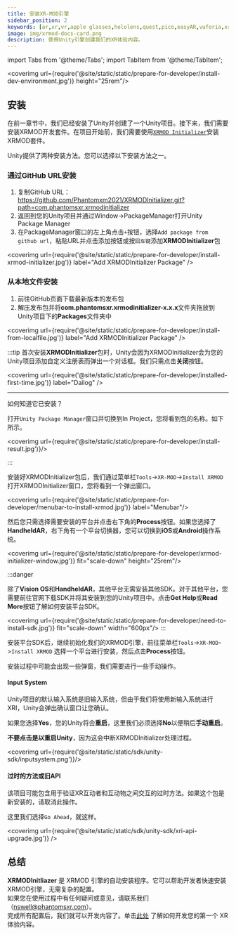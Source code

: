 ```yaml
---
title: 安装XR-MOD引擎
sidebar_position: 2
keywords: [ar,xr,vr,apple glasses,hololens,quest,pico,easyAR,vuforia,xrmod,mod,doc,XR,facebook,meta,unity]
image: img/xrmod-docs-card.png
description: 使用Unity引擎创建我们的XR体验内容。
---
```


import Tabs from '@theme/Tabs';
import TabItem from '@theme/TabItem';

<coverimg url={require('@site/static/static/prepare-for-developer/install-dev-environment.jpg')} height="25rem"/>


## 安装

在前一章节中，我们已经安装了Unity并创建了一个Unity项目。接下来，我们需要安装XRMOD开发套件。在项目开始前，我们需要使用[`XRMOD Initializer`](https://github.com/Phantomxm2021/XRMODInitializer)安装XRMOD套件。

Unity提供了两种安装方法。您可以选择以下安装方法之一。

### 通过GitHub URL安装

1. 复制GitHub URL：https://github.com/Phantomxm2021/XRMODInitializer.git?path=com.phantomsxr.xrmodinitializer
2. 返回到您的Unity项目并通过Window->PackageManager打开Unity Package Manager
3. 在PackageManager窗口的左上角点击`+`按钮，选择`Add package from github url`，粘贴URL并点击添加按钮或按`回车键`添加**XRMODInitializer**包

<coverimg url={require('@site/static/static/prepare-for-developer/install-xrmod-initializer.jpg')} label="Add XRMODInitializer Package" />

### 从本地文件安装
1. 前往GitHub页面下载最新版本的发布包
2. 解压发布包并将**com.phantomsxr.xrmodinitializer-x.x.x**文件夹拖放到Unity项目下的**Packages**文件夹中

<coverimg url={require('@site/static/static/prepare-for-developer/install-from-localfile.jpg')} label="Add XRMODInitializer Package" />

:::tip
首次安装**XRMODInitializer**包时，Unity会因为XRMODInitializer会为您的Unity项目添加自定义注册表而弹出一个对话框。我们只需点击**关闭**按钮。

<coverimg url={require('@site/static/static/prepare-for-developer/installed-first-time.jpg')} label="Dailog" />

-----

如何知道它已安装？

打开`Unity Package Manager`窗口并切换到In Project，您将看到包的名称。如下所示。

<coverimg url={require('@site/static/static/prepare-for-developer/install-result.jpg')}/>

:::

安装好XRMODInitializer包后，我们通过菜单栏`Tools`->`XR-MOD`->`Install XRMOD`打开XRMODInitializer窗口，您将看到一个弹出窗口。

<coverimg url={require('@site/static/static/prepare-for-developer/menubar-to-install-xrmod.jpg')} label="Menubar"/>

然后您只需选择需要安装的平台并点击右下角的**Process**按钮。如果您选择了**HandheldAR**，右下角有一个平台切换器，您可以切换到**iOS**或**Android**操作系统。

<coverimg url={require('@site/static/static/prepare-for-developer/xrmod-initializer-window.jpg')} fit="scale-down" height="25rem"/>


:::danger

除了**Vision OS**和**HandheldAR**，其他平台无需安装其他SDK。对于其他平台，您需要前往官网下载SDK并将其安装到您的Unity项目中。点击**Get Help**或**Read More**按钮了解如何安装平台SDK。

<coverimg url={require('@site/static/static/prepare-for-developer/need-to-install-sdk.jpg')}  fit="scale-down" width="600px"/>
:::

安装平台SDK后，继续初始化我们的XRMOD引擎，前往菜单栏`Tools`->`XR-MOD`->`Install XRMOD` 选择一个平台进行安装，然后点击**Process**按钮。

安装过程中可能会出现一些弹窗，我们需要进行一些手动操作。

#### Input System 

Unity项目的默认输入系统是旧输入系统，但由于我们将使用新输入系统进行XRI，Unity会弹出确认窗口让您确认。

如果您选择**Yes**，您的Unity将会**重启**，这里我们必须选择**No**以便稍后**手动重启**。

**不要点击是以重启Unity**，因为这会中断XRMODInitializer处理过程。

<coverimg url={require('@site/static/static/sdk/unity-sdk/inputsystem.png')}/>


#### 过时的方法或旧API

该项目可能包含用于验证XR互动者和互动物之间交互的过时方法。如果这个包是新安装的，请取消此操作。

这里我们选择`Go Ahead`，就这样。

<coverimg url={require('@site/static/static/sdk/unity-sdk/xri-api-upgrade.jpg')} />

## 总结

**XRMODInitliazer** 是 XRMOD 引擎的自动安装程序。它可以帮助开发者快速安装XRMOD引擎，无需复杂的配置。  
如果您在使用过程中有任何疑问或意见，请联系我们（nswell@phantomsxr.com）。  
完成所有配置后，我们就可以开发内容了。单击[此处](../tutorial-basics/how-create-xrmod-project) 了解如何开发您的第一个 XR 体验内容。
